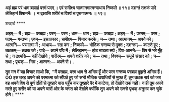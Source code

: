 **अहं ब्रह्म परं धाम ब्रह्माहं परमं पदम् ।** **एवं समीक्ष्य चात्मानमात्मन्याधाय निष्कले ॥ ११॥** **दशन्तं तक्षकं पादे लेलिहानं विषाननै: ।** **न द्रक्ष्यसि शरीरं च विश्वं च पृथगात्मन: ॥ १२॥** 

शब्दार्थ **** 

**अहम्—** **मैं** **; ब्रह्म—** **परब्रह्म** **; परम्—** **परम** **; धाम—** **धाम** **; ब्रह्म—** **परब्रह्म** **; अहम्—** **मैं** **; परमम्—** **परम** **; पदम्—** **गन्तव्य** **;** **एवम्—** **इस प्रकार** **; समीक्ष्य—** **विचार करके** **; च—** **तथा** **; आत्मानम्—** **अपने को** **; आत्मनि—** **परमात्मा में** **; आधाय—** **रख** **कर** **; निष्कले—** **भौतिक गन्तव्य से मुक्त** **; दशन्तम्—** **काटते हुए** **; तक्षकम्—** **तक्षक को** **; पादे—** **अपने पाँव में** **;** **लेलिहानम्—** **होठ चाटता सर्प** **; विष-आननै:—** **विष से भरे मुँह से** **; न द्रक्ष्यसि—** **नहीं देखोगे** **; शरीरम्—** **अपने शरीर को** **;** **च—** **तथा** **; विश्वम्—** **समूचे संसार को** **; च—** **तथा** **; पृथक्—** **भिन्न** **; आत्मन:—** **अपने से।** **.** 

**तुम मन में यह विचार लाओ कि, ''मैं परब्रह्म, परम धाम से अभिन्न हूँ और परम गन्तव्य** **परब्रह्म मुझसे अभिन्न हैं।ÓÓ इस तरह अपने को परमात्मा को सौंपते हुए जो सभी भौतिक** **उपाधियों से मुक्त हैं, तुम तक्षक सर्प को जब वह अपने विष से पूर्ण दाँतों से तुश्हारे पास** **पहुँच कर तुश्हारे पैर में काटेगा, तो देखोगे तक नहीं। न ही तुम अपने मरते हुए शरीर को या** **अपने चारों ओर के जगत को देखोगे क्योंकि तुम अपने को उनसे पृथक् अनुभव कर चुके** **होगे।** **** 